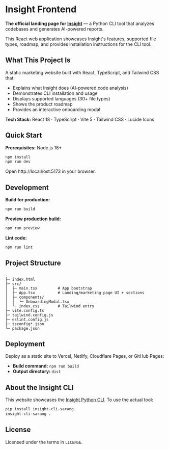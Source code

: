 # Insight Frontend

**The official landing page for [Insight](https://github.com/XplnHUB/Insight-Py)** — a Python CLI tool that analyzes codebases and generates AI-powered reports.

This React web application showcases Insight's features, supported file types, roadmap, and provides installation instructions for the CLI tool.

## What This Project Is

A static marketing website built with React, TypeScript, and Tailwind CSS that:
- Explains what Insight does (AI-powered code analysis)
- Demonstrates CLI installation and usage
- Displays supported languages (30+ file types)
- Shows the product roadmap
- Provides an interactive onboarding modal

**Tech Stack:** React 18 · TypeScript · Vite 5 · Tailwind CSS · Lucide Icons

## Quick Start

**Prerequisites:** Node.js 18+

```bash
npm install
npm run dev
```

Open http://localhost:5173 in your browser.

## Development

**Build for production:**
```bash
npm run build
```

**Preview production build:**
```bash
npm run preview
```

**Lint code:**
```bash
npm run lint
```

## Project Structure

```text
.
├─ index.html
├─ src/
│  ├─ main.tsx         # App bootstrap
│  ├─ App.tsx          # Landing/marketing page UI + sections
│  ├─ components/
│  │  └─ OnboardingModal.tsx
│  └─ index.css        # Tailwind entry
├─ vite.config.ts
├─ tailwind.config.js
├─ eslint.config.js
├─ tsconfig*.json
└─ package.json
```
## Deployment

Deploy as a static site to Vercel, Netlify, Cloudflare Pages, or GitHub Pages:
- **Build command:** `npm run build`
- **Output directory:** `dist`

## About the Insight CLI

This website showcases the [Insight Python CLI](https://github.com/XplnHUB/Insight-Py). To use the actual tool:

```bash
pip install insight-cli-sarang
insight-cli-sarang .
```

## License

Licensed under the terms in `LICENSE`.
